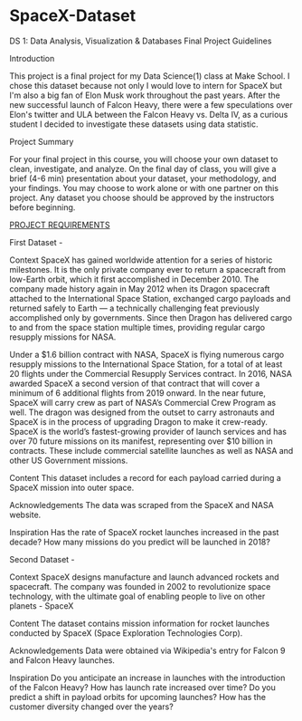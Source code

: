 
# SpaceX-Dataset
DS 1: Data Analysis, Visualization &amp; Databases Final Project Guidelines 

Introduction 

This project is a final project for my Data Science(1) class at Make School. I chose this dataset because not only I would love to intern for SpaceX but I'm also a big fan of Elon Musk work throughout the past years. After the new successful launch of Falcon Heavy, there were a few speculations over Elon's twitter and ULA between the Falcon Heavy vs. Delta IV, as a curious student I decided to investigate these datasets using data statistic. 

Project Summary

For your final project in this course, you will choose your own dataset to clean, investigate, and analyze. 
On the final day of class, you will give a brief (4-6 min) presentation about your dataset, your methodology, and your findings.
You may choose to work alone or with one partner on this project. Any dataset you choose should be approved by the instructors before beginning. 

[PROJECT REQUIREMENTS](https://docs.google.com/document/d/1vk8o6GEz3j-YhOA0FcHo1Pbf3PAIKmT5hShiRUACW9U/edit)

First Dataset - 

Context
SpaceX has gained worldwide attention for a series of historic milestones. It is the only private company ever to return a spacecraft from low-Earth orbit, which it first accomplished in December 2010. The company made history again in May 2012 when its Dragon spacecraft attached to the International Space Station, exchanged cargo payloads and returned safely to Earth — a technically challenging feat previously accomplished only by governments. Since then Dragon has delivered cargo to and from the space station multiple times, providing regular cargo resupply missions for NASA.

Under a $1.6 billion contract with NASA, SpaceX is flying numerous cargo resupply missions to the International Space Station, for a total of at least 20 flights under the Commercial Resupply Services contract. In 2016, NASA awarded SpaceX a second version of that contract that will cover a minimum of 6 additional flights from 2019 onward. In the near future, SpaceX will carry crew as part of NASA’s Commercial Crew Program as well. The dragon was designed from the outset to carry astronauts and SpaceX is in the process of upgrading Dragon to make it crew-ready. SpaceX is the world’s fastest-growing provider of launch services and has over 70 future missions on its manifest, representing over $10 billion in contracts. These include commercial satellite launches as well as NASA and other US Government missions.

Content
This dataset includes a record for each payload carried during a SpaceX mission into outer space.

Acknowledgements
The data was scraped from the SpaceX and NASA website.

Inspiration
Has the rate of SpaceX rocket launches increased in the past decade? How many missions do you predict will be launched in 2018?

Second Dataset - 

Context
SpaceX designs manufacture and launch advanced rockets and spacecraft. The company was founded in 2002 to revolutionize space technology, with the ultimate goal of enabling people to live on other planets - SpaceX

Content
The dataset contains mission information for rocket launches conducted by SpaceX (Space Exploration Technologies Corp).

Acknowledgements
Data were obtained via Wikipedia's entry for Falcon 9 and Falcon Heavy launches.

Inspiration
Do you anticipate an increase in launches with the introduction of the Falcon Heavy? How has launch rate increased over time? Do you predict a shift in payload orbits for upcoming launches? How has the customer diversity changed over the years?
